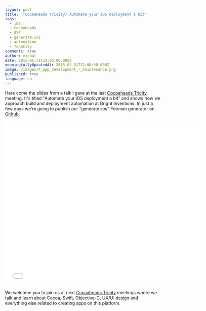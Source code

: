 ```yaml
---
layout: post
title: '[CocoaHeads Tricity] Automate your iOS deployment a bit'
tags:
  - iOS
  - CocoaHeads
  - GYP
  - generate-ios
  - automation
  - TeamCity
comments: true
author: michal
date: 2015-05-31T22:00:00.000Z
meaningfullyUpdatedAt: 2015-05-31T22:00:00.000Z
image: /images/4_app_development_-_maintenance.png
published: true
language: en
---
```


Here come the slides from a talk I gave at the last [Cocoaheads Tricity](https://www.facebook.com/CocoaHeadsTricity) meeting. It's titled "Automate your iOS deployment a bit"
and shows how we approach build and deployment automation at Bright Inventions. In just a few days we're going to publish our "generate-ios" Yeoman generator on [Github](http://www.github.com/bright).

<iframe src="//www.slideshare.net/slideshow/embed_code/key/sunBtQodqpzSbi" width="637" height="532" frameborder="0" marginwidth="0" marginheight="0" scrolling="no" style={{border: "1px solid #CCC", borderWidth: "1px", marginBottom: "5px", maxWidth: "100%"}} allowfullscreen> </iframe>

We welcome you to join us at next [Cocoaheads Tricity](https://www.facebook.com/CocoaHeadsTricity) meetings where we talk and learn about Cocoa, Swift, Objective-C, UX/UI design and everything else related to creating apps on this platform.




